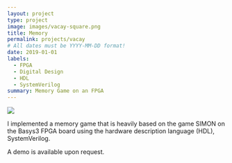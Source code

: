 ```yaml
---
layout: project
type: project
image: images/vacay-square.png
title: Memory 
permalink: projects/vacay
# All dates must be YYYY-MM-DD format!
date: 2019-01-01
labels:
  - FPGA
  - Digital Design
  - HDL
  - SystemVerilog
summary: Memory Game on an FPGA
---
```


<img class="ui medium right floated rounded image" src="../images/vacay-home-page.png">

I implemented a memory game that is heavily based on the game SIMON on the Basys3 FPGA board using the hardware description language (HDL), SystemVerilog.

A demo is available upon request.
